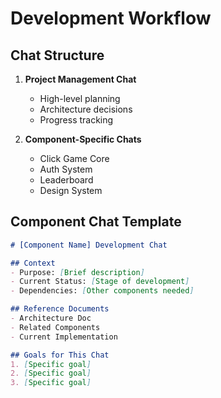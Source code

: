 # Development Workflow

## Chat Structure
1. **Project Management Chat**
   - High-level planning
   - Architecture decisions
   - Progress tracking

2. **Component-Specific Chats**
   - Click Game Core
   - Auth System
   - Leaderboard
   - Design System

## Component Chat Template
```markdown
# [Component Name] Development Chat

## Context
- Purpose: [Brief description]
- Current Status: [Stage of development]
- Dependencies: [Other components needed]

## Reference Documents
- Architecture Doc
- Related Components
- Current Implementation

## Goals for This Chat
1. [Specific goal]
2. [Specific goal]
3. [Specific goal]
